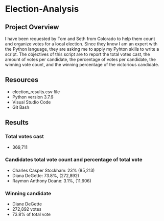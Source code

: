 # Election-Analysis

## Project Overview
I have been requested by Tom and Seth from Colorado to help them count and organize votes for a local election. Since they know I am an expert with the Python language, they are asking me to apply my Pyhton skills to write a script. The objectives of this script are to report the total votes cast, the amount of votes per candidate, the percentage of votes per candidate, the winning vote count, and the winning percentage of the victorious candidate.

## Resources
- election_results.csv file 
- Python version 3.7.6 
- Visual Studio Code 
- Git Bash

## Results
### Total votes cast
- 369,711
### Candidates total vote count and percentage of total vote
- Charles Casper Stockham: 23% (85,213)
- Diana DeGette: 73.8%, (272,892)
- Raymon Anthony Doane: 3.1%, (11,606)
### Winning candidate
- Diane DeGette
- 272,892 votes
- 73.8% of total vote



